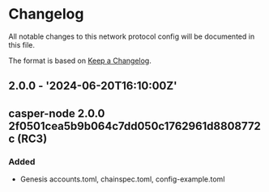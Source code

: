# Changelog

All notable changes to this network protocol config will be documented in this file.  

The format is based on [Keep a Changelog](https://keepachangelog.com/en/1.0.0/).

[comment]: <> (Added:      new features)
[comment]: <> (Changed:    changes in existing functionality)
[comment]: <> (Deprecated: soon-to-be removed features)
[comment]: <> (Removed:    now removed features)
[comment]: <> (Fixed:      any bug fixes)
[comment]: <> (Security:   in case of vulnerabilities)

## 2.0.0 - '2024-06-20T16:10:00Z'
## casper-node 2.0.0 2f0501cea5b9b064c7dd050c1762961d8808772c (RC3)

### Added
* Genesis accounts.toml, chainspec.toml, config-example.toml
